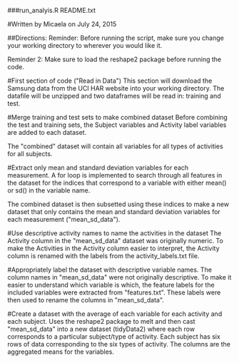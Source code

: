 ###run_analyis.R README.txt

#Written by Micaela on July 24, 2015

##Directions:
Reminder: Before running the script, make sure you change your working directory to wherever you
would like it.

Reminder 2: Make sure to load the reshape2 package before running the code.

#First section of code ("Read in Data")
This section will download the Samsung data from the UCI HAR website into your working
directory.  The datafile will be unzipped and two dataframes will be read in: training
and test.

#Merge training and test sets to make combined dataset
Before combining the test and training sets, the Subject variables and Activity label 
variables are added to each dataset.  

The "combined" dataset will contain all variables for all types of activities for all
subjects.

#Extract only mean and standard deviation variables for each measurement.
A for loop is implemented to search through all features in the dataset for the 
indices that correspond to a variable with either mean() or sd() in the variable name.

The combined dataset is then subsetted using these indices to make a new dataset that only
contains the mean and standard deviation variables for each measurement ("mean_sd_data").

#Use descriptive activity names to name the activities in the dataset
The Activity column in the "mean_sd_data" dataset was originally numeric.  To make the 
Activities in the Activity column easier to interpret, the Activity column is renamed
with the labels from the activity_labels.txt file.

#Appropriately label the dataset with descriptive variable names. 
The column names in "mean_sd_data" were not originally descriptive.  To make it easier
to understand which variable is which, the feature labels for the included variables were
extracted from "features.txt".  These labels were then used to rename the columns in 
"mean_sd_data".

#Create a dataset with the average of each variable for each activity and each subject.
Uses the reshape2 package to melt and then cast "mean_sd_data" into a new dataset (tidyData2)
where each row corresponds to a particular subject/type of activity.  Each subject
has six rows of data corresponding to the six types of activity.  The columns are the 
aggregated means for the variables.  


